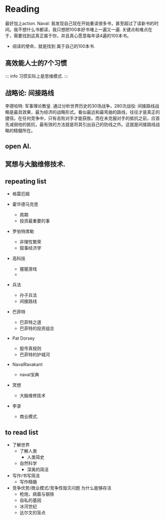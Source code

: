 # Reading 
最好加上action.
Naval: 我发现自己现在开始重读很多书，甚至超过了读新书的时间。我不想什么书都读，我只想把100本好书堵上一遍又一遍. 关键点和难点在于，需要找到这真正属于你，并且真心愿意每年读4遍的100本书。

- 阅读的使命，就是找到 属于自己的100本书.



## 高效能人士的7个习惯
::: info
习惯实际上是思维模式.
:::

## 战略论: 间接路线
李德哈特: 军事理论教皇. 通过分析世界历史的30场战争，280次战役: 间接路线战略是最具效果，最为经济的战略形式。看似最远和最弯曲的路线，往往才是真正的捷径。在任何竞争中，只有击败对手才能获胜。而在未克服对手的抵抗之前，应首先减弱他的抵抗，最有效的方法就是将其引出自己的防线之外。这就是间接路线战略的精髓所在。
## open AI.


## 冥想与大脑维修技术.

## repeating list
- 格雷厄姆

- 霍华德马克思
  - 周期
  - 投资最重要的事
- 罗伯特席勒
  - 非理性繁荣
  - 叙事经济学
- 高科技
  - 猩猩游戏
  - 
- 兵法
  - 孙子兵法
  - 间接路线
- 巴菲特
  - 巴菲特之道
  - 巴菲特的投资组合
- Pat Dorsey
  - 股市真规则
  - 巴菲特的护城河
- NavalRavakant
  - naval宝典
- 冥想
  - 大脑维修技术
- 李录
  - 商业模式.

## to read list
- 了解世界
  - 了解人类
    - 人类简史
  - 自然科学
    - 深奥的简洁
- 写作/书写简洁
  - 写作精髓
- 竞争优势/商业模式/竞争性毁灭问题 为什么能够存活
  - 枪炮，病菌与钢铁
  - 自私的基因
  - 冰河世纪
  - 达尔文的盲点
